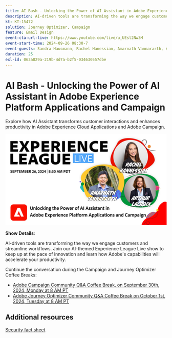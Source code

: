 ```yaml
---
title: AI Bash - Unlocking the Power of AI Assistant in Adobe Experience Platform Applications and Campaign
description: AI-driven tools are transforming the way we engage customers and streamline workflows. Join our AI-themed Experience League Live webinar to keep up at the pace of innovation and learn how Adobe's capabilities will accelerate your productivity. 
kt: KT-15472
solution: Journey Optimizer, Campaign
feature: Email Design
event-cta-url-live: https://www.youtube.com/live/u_UEsl2Nw3M
event-start-time: 2024-09-26 08:30-7
event-guests: Sandra Hausmann, Rachel Hanessian, Amarnath Vannararth, Arthur Lacroix
duration: 25
exl-id: 063a829a-219b-4d7a-b2f5-034630557dbe
---
```

# AI Bash - Unlocking the Power of AI Assistant in Adobe Experience Platform Applications and Campaign

Explore how AI Assistant transforms customer interactions and enhances productivity in Adobe Experience Cloud Applications and Adobe Campaign. 

[![ExL LIVE September 26 2024](/help/experience-league-live/episodes/assets/WebBanner-09-26-2024.png)](https://www.youtube.com/watch?v=J48CNmcV7wc)

**Show Details**:

AI-driven tools are transforming the way we engage customers and streamline workflows. Join our AI-themed Experience League Live show to keep up at the pace of innovation and learn how Adobe's capabilities will accelerate your productivity.

Continue the conversation during the Campaign and Journey Optimizer Coffee Breaks:

* [Adobe Campaign Community Q&A Coffee Break, on September 30th, 2024, Monday at 8 AM PT](https://nam04.safelinks.protection.outlook.com/?url=https%3A%2F%2Fexperienceleaguecommunities.adobe.com%2Ft5%2Fcampaign-classic-events%2Fcommunity-q-amp-a-coffee-break-september-30th-with-adobe%2Fev-p%2F703121&data=05%7C02%7Chausmann%40adobe.com%7C7189a987b4f74e95126b08dcd70c74ee%7Cfa7b1b5a7b34438794aed2c178decee1%7C0%7C0%7C638621695970863600%7CUnknown%7CTWFpbGZsb3d8eyJWIjoiMC4wLjAwMDAiLCJQIjoiV2luMzIiLCJBTiI6Ik1haWwiLCJXVCI6Mn0%3D%7C0%7C%7C%7C&sdata=2HQwN%2BqCPtffUggjzyJWxZutYbYbOTQU4buQKHSux70%3D&reserved=0)
* [Adobe Journey Optimizer Community Q&A Coffee Break on October 1st, 2024, Tuesday at 8 AM PT](https://nam04.safelinks.protection.outlook.com/?url=https%3A%2F%2Fexperienceleaguecommunities.adobe.com%2Ft5%2Fjourney-optimizer-events%2Fcommunity-q-amp-a-coffee-break-october-1st-with-adobe-journey%2Fev-p%2F703114&data=05%7C02%7Chausmann%40adobe.com%7C9eaaed2924ce4bcfc40508dcd70cd9f9%7Cfa7b1b5a7b34438794aed2c178decee1%7C0%7C0%7C638621697420749077%7CUnknown%7CTWFpbGZsb3d8eyJWIjoiMC4wLjAwMDAiLCJQIjoiV2luMzIiLCJBTiI6Ik1haWwiLCJXVCI6Mn0%3D%7C0%7C%7C%7C&sdata=B5NeQ57TAnjf7MiSYQ%2B%2Bj0aP2dsidIsz5aAVjY9o9A0%3D&reserved=0)

## Additional resources

[Security fact sheet](https://www.adobe.com/content/dam/cc/en/trust-center/ungated/whitepapers/experience-cloud/adobe-ai-assistant-in-aep-security-fact-sheet.pdf) 